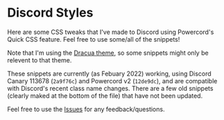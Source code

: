 # Discord Styles

Here are some CSS tweaks that I've made to Discord using Powercord's Quick CSS feature. Feel free to use some/all of the snippets!

Note that I'm using the [Dracua theme](https://github.com/x6r/dracula), so some snippets might only be relevent to that theme.

These snippets are currently (as Febuary 2022) working, using Discord Canary 113678 (`2a9f76c`) and Powercord v2 (`12de9dc`), and are compatible with Discord's recent class name changes. There are a few old snippets (clearly maked at the bottom of the file) that have not been updated.

Feel free to use the [Issues](https://github.com/MMK21Hub/discord.css/issues) for any feedback/questions.
